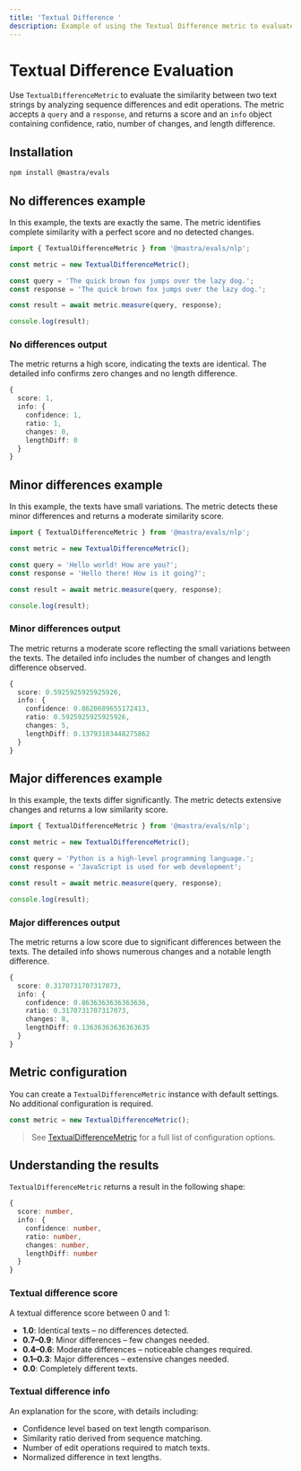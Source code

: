 ```yaml
---
title: 'Textual Difference '
description: Example of using the Textual Difference metric to evaluate similarity between text strings by analyzing sequence differences and changes.
---
```


# Textual Difference Evaluation

<ScorerCallout />

Use `TextualDifferenceMetric` to evaluate the similarity between two text strings by analyzing sequence differences and edit operations. The metric accepts a `query` and a `response`, and returns a score and an `info` object containing confidence, ratio, number of changes, and length difference.

## Installation

```bash copy
npm install @mastra/evals
```

## No differences example

In this example, the texts are exactly the same. The metric identifies complete similarity with a perfect score and no detected changes.

```typescript filename="src/example-no-differences.ts" showLineNumbers copy
import { TextualDifferenceMetric } from '@mastra/evals/nlp';

const metric = new TextualDifferenceMetric();

const query = 'The quick brown fox jumps over the lazy dog.';
const response = 'The quick brown fox jumps over the lazy dog.';

const result = await metric.measure(query, response);

console.log(result);
```

### No differences output

The metric returns a high score, indicating the texts are identical. The detailed info confirms zero changes and no length difference.

```typescript
{
  score: 1,
  info: {
    confidence: 1,
    ratio: 1,
    changes: 0,
    lengthDiff: 0
  }
}
```

## Minor differences example

In this example, the texts have small variations. The metric detects these minor differences and returns a moderate similarity score.

```typescript filename="src/example-minor-differences.ts" showLineNumbers copy
import { TextualDifferenceMetric } from '@mastra/evals/nlp';

const metric = new TextualDifferenceMetric();

const query = 'Hello world! How are you?';
const response = 'Hello there! How is it going?';

const result = await metric.measure(query, response);

console.log(result);
```

### Minor differences output

The metric returns a moderate score reflecting the small variations between the texts. The detailed info includes the number of changes and length difference observed.

```typescript
{
  score: 0.5925925925925926,
  info: {
    confidence: 0.8620689655172413,
    ratio: 0.5925925925925926,
    changes: 5,
    lengthDiff: 0.13793103448275862
  }
}
```

## Major differences example

In this example, the texts differ significantly. The metric detects extensive changes and returns a low similarity score.

```typescript filename="src/example-major-differences.ts" showLineNumbers copy
import { TextualDifferenceMetric } from '@mastra/evals/nlp';

const metric = new TextualDifferenceMetric();

const query = 'Python is a high-level programming language.';
const response = 'JavaScript is used for web development';

const result = await metric.measure(query, response);

console.log(result);
```

### Major differences output

The metric returns a low score due to significant differences between the texts. The detailed info shows numerous changes and a notable length difference.

```typescript
{
  score: 0.3170731707317073,
  info: {
    confidence: 0.8636363636363636,
    ratio: 0.3170731707317073,
    changes: 8,
    lengthDiff: 0.13636363636363635
  }
}
```

## Metric configuration

You can create a `TextualDifferenceMetric` instance with default settings. No additional configuration is required.

```typescript
const metric = new TextualDifferenceMetric();
```

> See [TextualDifferenceMetric](/reference/evals/textual-difference) for a full list of configuration options.

## Understanding the results

`TextualDifferenceMetric` returns a result in the following shape:

```typescript
{
  score: number,
  info: {
    confidence: number,
    ratio: number,
    changes: number,
    lengthDiff: number
  }
}
```

### Textual difference score

A textual difference score between 0 and 1:

- **1.0**: Identical texts – no differences detected.
- **0.7–0.9**: Minor differences – few changes needed.
- **0.4–0.6**: Moderate differences – noticeable changes required.
- **0.1–0.3**: Major differences – extensive changes needed.
- **0.0**: Completely different texts.

### Textual difference info

An explanation for the score, with details including:

- Confidence level based on text length comparison.
- Similarity ratio derived from sequence matching.
- Number of edit operations required to match texts.
- Normalized difference in text lengths.

<GithubLink
  outdated={true}
  marginTop='mt-16'
  link="https://github.com/mastra-ai/mastra/blob/main/examples/basics/evals/textual-difference"
/>
